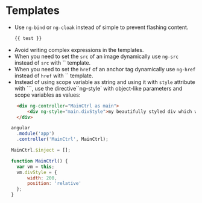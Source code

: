 # Templates

* Use `ng-bind` or `ng-cloak` instead of simple to prevent flashing content.
  ```html
  {{ test }}
  ```
* Avoid writing complex expressions in the templates.
* When you need to set the `src` of an image dynamically use `ng-src` instead of `src` with \`\` template.
* When you need to set the `href` of an anchor tag dynamically use `ng-href` instead of `href` with \`\` template.
* Instead of using scope variable as string and using it with `style` attribute with ```, use the directive``ng-style\` with object-like parameters and scope variables as values:

```html
    <div ng-controller="MainCtrl as main">
        <div ng-style="main.divStyle">my beautifully styled div which will work in IE</div>;
    </div>
```

```JavaScript
  angular
    .module('app')
    .controller('MainCtrl', MainCtrl);

  MainCtrl.$inject = [];

  function MainCtrl() {
    var vm = this;
    vm.divStyle = {
        width: 200,
        position: 'relative'
    };
  }
```



